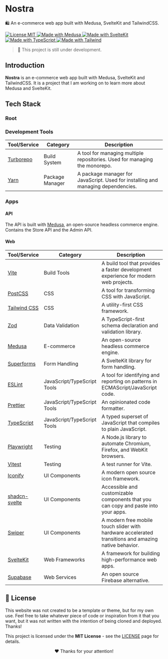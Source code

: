# Nostra

🛍️ An e-commerce web app built with Medusa, SvelteKit and TailwindCSS.

<p align="left">
  <a href="./LICENSE" title="Show the MIT License">
    <img src="https://img.shields.io/badge/License-MIT-blue.svg?style=for-the-badge" alt="License MIT">
  </a>
  <a href="https://medusajs.com" title="Open Medusa Website">
    <img src="https://img.shields.io/badge/Medusa-000000?style=for-the-badge&logo=medusa&logoColor=FFFFFF" alt="Made with Medusa" />
  </a>
  <a href="https://kit.svelte.dev" title="Open SvelteKit Website">
    <img src="https://img.shields.io/badge/SvelteKit-4A4A55?style=for-the-badge&logo=svelte&logoColor=FF3E00" alt="Made with SvelteKit" />
  </a>
  <a href="https://www.typescriptlang.org/docs" title="Open TypeScript Website">
    <img src="https://img.shields.io/badge/TypeScript-007ACC?style=for-the-badge&logo=typescript&logoColor=white" alt="Made with TypeScript" />
  </a>
  <a href="https://tailwindcss.com" title="Open Tailwind Website">
    <img src="https://img.shields.io/badge/Tailwind-38B2AC?style=for-the-badge&logo=tailwind-css&logoColor=white" alt="Made with Tailwind" />
  </a>
</p>

> 🚧 This project is still under development.

## Introduction

**Nostra** is an e-commerce web app built with Medusa, SvelteKit and TailwindCSS. It is a project that I am working on to learn more about Medusa and SvelteKit.

## Tech Stack

### Root

### Development Tools

| Tool/Service                           | Category        | Description                                                                      |
| -------------------------------------- | --------------- | -------------------------------------------------------------------------------- |
| [Turborepo](https://turbo.build/repo/) | Build System    | A tool for managing multiple repositories. Used for managing the monorepo.       |
| [Yarn](https://yarnpkg.com/)           | Package Manager | A package manager for JavaScript. Used for installing and managing dependencies. |

### Apps

#### API

The API is built with [Medusa](https://medusajs.com/), an open-source headless commerce engine. Contains the Store API and the Admin API.

#### Web

| Tool/Service                                    | Category                    | Description                                                                                          |
| ----------------------------------------------- | --------------------------- | ---------------------------------------------------------------------------------------------------- |
| [Vite](https://vitejs.dev/)                     | Build Tools                 | A build tool that provides a faster development experience for modern web projects.                  |
| [PostCSS](https://postcss.org)                  | CSS                         | A tool for transforming CSS with JavaScript.                                                         |
| [Tailwind CSS](https://tailwindcss.com/)        | CSS                         | A utility-first CSS framework.                                                                       |
| [Zod](https://zod.dev/)                         | Data Validation             | A TypeScript-first schema declaration and validation library.                                        |
| [Medusa](https://medusajs.com/)                 | E-commerce                  | An open-source headless commerce engine.                                                             |
| [Superforms](https://superforms.rocks/)         | Form Handling               | A SvelteKit library for form handling.                                                               |
| [ESLint](https://eslint.org/)                   | JavaScript/TypeScript Tools | A tool for identifying and reporting on patterns in ECMAScript/JavaScript code.                      |
| [Prettier](https://prettier.io/)                | JavaScript/TypeScript Tools | An opinionated code formatter.                                                                       |
| [TypeScript](https://www.typescriptlang.org/)   | JavaScript/TypeScript Tools | A typed superset of JavaScript that compiles to plain JavaScript.                                    |
| [Playwright](https://playwright.dev/)           | Testing                     | A Node.js library to automate Chromium, Firefox, and WebKit browsers.                                |
| [Vitest](https://vitest.dev/)                   | Testing                     | A test runner for Vite.                                                                              |
| [Iconify](https://iconify.design/)              | UI Components               | A modern open source icon framework.                                                                 |
| [shadcn-svelte](https://www.shadcn-svelte.com/) | UI Components               | Accessible and customizable components that you can copy and paste into your apps.                   |
| [Swiper](https://swiperjs.com/)                 | UI Components               | A modern free mobile touch slider with hardware accelerated transitions and amazing native behavior. |
| [SvelteKit](https://kit.svelte.dev/)            | Web Frameworks              | A framework for building high-performance web apps.                                                  |
| [Supabase](https://supabase.io/)                | Web Services                | An open source Firebase alternative.                                                                 |

## 📜 License

This website was not created to be a template or theme, but for my own use. Feel free to take whatever piece of code or inspiration from it that you want, but it was not written with the intention of being cloned and deployed. Thanks!

This project is licensed under the **MIT License** - see the [LICENSE](LICENSE) page for details.

<p align="center">
 ❤️ Thanks for your attention!
</p>
